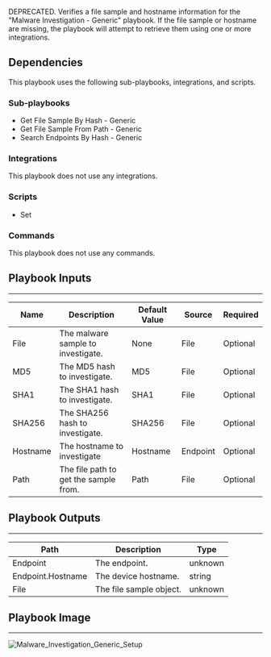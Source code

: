 DEPRECATED. Verifies a file sample and hostname information for the "Malware Investigation - Generic" playbook.
If the file sample or hostname are missing, the playbook will attempt to retrieve them using one or more integrations.

## Dependencies
This playbook uses the following sub-playbooks, integrations, and scripts.

### Sub-playbooks
* Get File Sample By Hash - Generic
* Get File Sample From Path - Generic
* Search Endpoints By Hash - Generic

### Integrations
This playbook does not use any integrations.

### Scripts
* Set

### Commands
This playbook does not use any commands.

## Playbook Inputs
---

| **Name** | **Description** | **Default Value** | **Source** | **Required** |
| --- | --- | --- | --- | --- |
| File | The malware sample to investigate. | None | File | Optional |
| MD5 | The MD5 hash to investigate. | MD5 | File | Optional |
| SHA1 | The SHA1 hash to investigate. | SHA1 | File | Optional |
| SHA256 | The SHA256 hash to investigate. | SHA256 | File | Optional |
| Hostname | The hostname to investigate | Hostname | Endpoint | Optional |
| Path | The file path to get the sample from. | Path | File | Optional |

## Playbook Outputs
---

| **Path** | **Description** | **Type** |
| --- | --- | --- |
| Endpoint | The endpoint. | unknown |
| Endpoint.Hostname | The device hostname. | string |
| File | The file sample object. | unknown |

## Playbook Image
---
![Malware_Investigation_Generic_Setup](https://raw.githubusercontent.com/cvescan/cvescan/1bdd5229392bd86f0cc58265a24df23ee3f7e662/docs/images/playbooks/Malware_Investigation_Generic_Setup.png)

